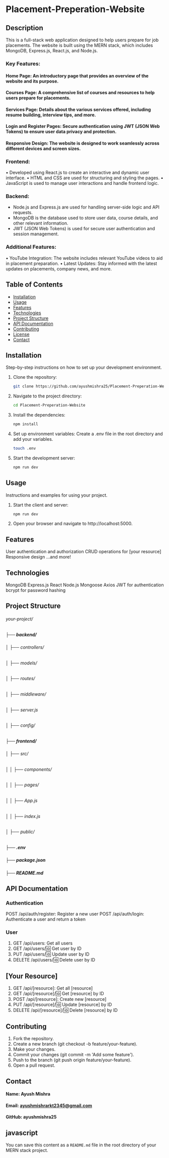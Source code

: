 # Placement-Preperation-Website 

## Description
This is a full-stack web application designed to help users prepare for job placements. The website is built using the MERN stack, which includes MongoDB, Express.js, React.js, and Node.js.

### Key Features:

#### Home Page: An introductory page that provides an overview of the website and its purpose.
#### Courses Page: A comprehensive list of courses and resources to help users prepare for placements.
#### Services Page: Details about the various services offered, including resume building, interview tips, and more.
#### Login and Register Pages: Secure authentication using JWT (JSON Web Tokens) to ensure user data privacy and protection.
#### Responsive Design: The website is designed to work seamlessly across different devices and screen sizes.

### Frontend:

• Developed using React.js to create an interactive and dynamic user interface.
• HTML and CSS are used for structuring and styling the pages.
• JavaScript is used to manage user interactions and handle frontend logic.

### Backend:

* Node.js and Express.js are used for handling server-side logic and API requests.
* MongoDB is the database used to store user data, course details, and other relevant information.
* JWT (JSON Web Tokens) is used for secure user authentication and session management.

### Additional Features:

• YouTube Integration: The website includes relevant YouTube videos to aid in placement preparation.
• Latest Updates: Stay informed with the latest updates on placements, company news, and more.

## Table of Contents
- [Installation](#installation)
- [Usage](#usage)
- [Features](#features)
- [Technologies](#technologies)
- [Project Structure](#project-structure)
- [API Documentation](#api-documentation)
- [Contributing](#contributing)
- [License](#license)
- [Contact](#contact)

## Installation
Step-by-step instructions on how to set up your development environment.

1. Clone the repository:
   ```sh
   git clone https://github.com/ayushmishra25/Placement-Preperation-Website.git

2. Navigate to the project directory:
   ```sh
   cd Placement-Preperation-Website

3. Install the dependencies:
   ```sh
   npm install

4. Set up environment variables:
   Create a .env file in the root directory and add your variables.
   ```sh
   touch .env

5. Start the development server:
   ```sh
   npm run dev

## Usage
Instructions and examples for using your project.

1. Start the client and server:
   ```sh
   npm run dev

2. Open your browser and navigate to http://localhost:5000.

## Features

User authentication and authorization
CRUD operations for [your resource]
Responsive design
...and more!

## Technologies

MongoDB
Express.js
React
Node.js
Mongoose
Axios
JWT for authentication
bcrypt for password hashing

## Project Structure

###### your-project/
##### ├── backend/
###### │   ├── controllers/
###### │   ├── models/
###### │   ├── routes/
###### │   ├── middleware/
###### │   ├── server.js
###### │   ├── config/
##### ├── frontend/
###### │   ├── src/
###### │   │   ├── components/
###### │   │   ├── pages/
###### │   │   ├── App.js
###### │   │   ├── index.js
###### │   ├── public/
##### ├── .env
##### ├── package.json
##### ├── README.md

## API Documentation

### Authentication
POST /api/auth/register: Register a new user
POST /api/auth/login: Authenticate a user and return a token

### User
1. GET /api/users: Get all users
2. GET /api/users/:id: Get user by ID
3. PUT /api/users/:id: Update user by ID
4. DELETE /api/users/:id: Delete user by ID

## [Your Resource]

1. GET /api/[resource]: Get all [resource]
2. GET /api/[resource]/:id: Get [resource] by ID
3. POST /api/[resource]: Create new [resource]
4. PUT /api/[resource]/:id: Update [resource] by ID
5. DELETE /api/[resource]/:id: Delete [resource] by ID

## Contributing

1. Fork the repository.
2. Create a new branch (git checkout -b feature/your-feature).
3. Make your changes.
4. Commit your changes (git commit -m 'Add some feature').
5. Push to the branch (git push origin feature/your-feature).
6. Open a pull request.

## Contact

#### Name: Ayush Mishra
#### Email: ayushmishrarkt2345@gmail.com
#### GitHub: ayushmishra25

## javascript

You can save this content as a `README.md` file in the root directory of your MERN stack project.











 
 











   





